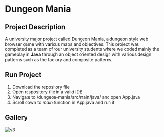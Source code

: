 # Dungeon Mania

## Project Description
A university major project called Dungeon Mania, a dungeon style web browser game with various maps and objectives. This project was completed as a team of four university students where we coded mainly the gameplay in **Java** through an object oriented design with various design patterns such as the factory and composite patterns.

## Run Project
1. Download the repository file
2. Open respository file in a valid IDE
3. Navigate to /dungeon-mania/src/main/java/ and open App.java
4. Scroll down to *main* function in App.java and run it

## Gallery

![s3](https://user-images.githubusercontent.com/85619458/165882039-3895f93f-bd7f-4ce7-a465-0dcfa90942a8.PNG)

